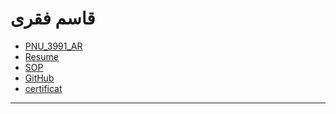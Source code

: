 # قاسم فقری
- [PNU_3991_AR](https://github.com/kianejad/PNU_3991_AR)
- [Resume](https://kianejad.github.io/CVE/) 
- [SOP](https://kianejad.github.io/SOP/)
- [GitHub](https://github.comkianejad/)
- [certificat](https://github.com/kianejad/certificate/blob/main/WhatsApp%20Image%202020-11-04%20at%2022.49.53%20(2).jpeg)
-----------------

